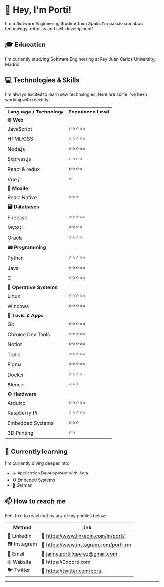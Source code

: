 # 👋 Hey, I'm Porti!

I'm a Software Engineering Student from Spain. I'm passionate about technology, robotics and self-development!

## 🎓 Education

I'm currently studying Software Engineering at Rey Juan Carlos University, Madrid.

## 💻 Technologies & Skills

I'm always excited to learn new technologies. Here are some I've been working with recently:

| Language / Technology | Experience Level   |
| -------------------   | ------------------ |
| **🌐 Web**            |
| JavaScript            | ⭐⭐⭐⭐⭐       |
| HTML/CSS              | ⭐⭐⭐⭐⭐       |
| Node.js               | ⭐⭐⭐⭐⭐       |
| Express.js            | ⭐⭐⭐⭐         |
| React & redux         | ⭐⭐⭐⭐         |
| Vue.js                | ⭐                 |
| **📱 Mobile**         |
| React Native          | ⭐⭐⭐            |
| **🗃️ Databases**     |
| Firebase              | ⭐⭐⭐⭐⭐ 
| MySQL                 | ⭐⭐⭐⭐         |
| Oracle                | ⭐⭐⭐⭐         |
| **📟 Programming**   |
| Python                | ⭐⭐⭐⭐⭐       |
| Java                  | ⭐⭐⭐⭐⭐       |
| C                     | ⭐⭐⭐⭐⭐       |
| **🐧 Operative Systems** |
| Linux                 | ⭐⭐⭐⭐⭐       |
| Windows               | ⭐⭐⭐⭐⭐       |
| **🔧 Tools & Apps**  |
| Git                   | ⭐⭐⭐⭐⭐       |
| Chrome Dev Tools      | ⭐⭐⭐⭐⭐       |
| Notion                | ⭐⭐⭐⭐⭐       |
| Trello                | ⭐⭐⭐⭐⭐       |
| Figma                 | ⭐⭐⭐⭐⭐       |
| Docker                | ⭐⭐⭐⭐         |
| Blender               | ⭐⭐⭐            |
| **⚙️ Hardware**       |
| Arduino               | ⭐⭐⭐⭐⭐       |
| Raspberry Pi          | ⭐⭐⭐⭐⭐       |
| Embedded Systems      | ⭐⭐⭐            |
| 3D Printing           | ⭐⭐              |





## 🌱 Currently learning

I'm currently diving deeper into:

- ☕ Application Development with Java
- ⚙️ Embeded Systems
- 🥨 German

## 📫 How to reach me

Feel free to reach out by any of my profiles below:

| Method          | Link                                |
| --------        | ------------------------------------------ |
| 💼 LinkedIn     | 🔗 https://www.linkedin.com/in/porti/ |
| 📷 Instagram    | 🔗 https://www.instagram.com/portii.rm |
| 📧 Email        | 🔗 jaime.portilloperez@gmail.com |
| 🌐 Website      | 🔗 https://0xporti.com |
| 🐦 Twitter      | 🔗 https://twitter.com/porti_ |

----
